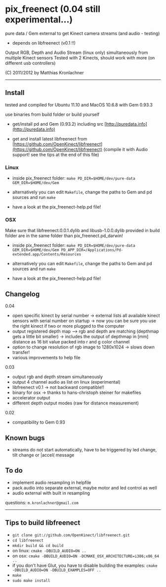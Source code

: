
pix_freenect (0.04 still experimental...)
=========================================
pure data / Gem external to get Kinect camera streams (and audio - testing)

 - depends on libfreenect (v0.1 !!)

Output RGB, Depth and Audio Stream (linux only) simultaneously from multiple Kinect sensors
Tested with 2 Kinects, should work with more (on different usb controllers)


(C) 2011/2012 by Matthias Kronlachner
__________________________________________________________

## Install

tested and compiled for Ubuntu 11.10 and MacOS 10.6.8 with Gem 0.93.3

use binaries from build folder or build yourself

 - get/install pd and Gem (0.93.2) including src [http://puredata.info](http://puredata.info)

 - get and install latest libfreenect from [https://github.com/OpenKinect/libfreenect](https://github.com/OpenKinect/libfreenect)
   (compile it with Audio support! see the tips at the end of this file)

### Linux

 - inside pix_freenect folder: `make PD_DIR=$HOME/dev/pure-data GEM_DIR=$HOME/dev/Gem`

 - alternatively you can edit `Makefile`, change the paths to Gem and pd sources and run `make`

 - have a look at the pix_freenect-help.pd file!

### OSX

Make sure that libfreenect.0.0.1.dylib and libusb-1.0.0.dylib provided in build folder are in the same folder than pix_freenect.pd_darwin!

 - inside pix_freenect folder: `make PD_DIR=$HOME/dev/pure-data GEM_DIR=$HOME/dev/Gem PD_APP_DIR=/Applications/Pd-extended.app/Contents/Resources`

 - alternatively you can edit `Makefile`, change the paths to Gem and pd sources and run `make`

 - have a look at the pix_freenect-help.pd file!

## Changelog

0.04
 - open specific kinect by serial number -> external lists all available kinect sensors with serial number on startup
    -> now you can be sure you use the right kinect if two or more plugged to the computer
 - output registered depth map --> rgb and depth are matching (depthmap gets a little bit smaller)
    -> includes the output of depthmap in [mm] distance as 16 bit value packed into r and g color channel
 - option to change resolution of rgb image to 1280x1024 -> slows down transfer!
 - various improvements to help file

0.03
 - output rgb and depth stream simultaneously
 - output 4 channel audio as list on linux (experimental)
 - libfreenect v0.1 -> not backward compatible!!
 - binary for osx -> thanks to hans-christoph steiner for makefiles
 - accelerator output
 - different depth output modes (raw for distance measurement)

0.02
 - compatibility to Gem 0.93

## Known bugs

 - streams do not start automatically, have to be triggered by led change, tilt change or |accel( message

## To do

 - implement audio resampling in helpfile
 - pack audio into separate external, maybe motor and led control as well
 - audio external with built in resampling

questions: `m.kronlachner@gmail.com`

____________________________________________________________

## Tips to build libfreenect

 - `git clone git://github.com/OpenKinect/libfreenect.git`
 - `cd libfreenect`
 - `mkdir build && cd build`
 - on linux: `cmake -DBUILD_AUDIO=ON ..`
 - on osx: `cmake -DBUILD_AUDIO=ON -DCMAKE_OSX_ARCHITECTURE=i386;x86_64 ..`
 - if you don't have Glut, you have to disable building the examples: `cmake -DBUILD_AUDIO=ON -DBUILD_EXAMPLES=OFF ..`
 - `make`
 - `sudo make install`
